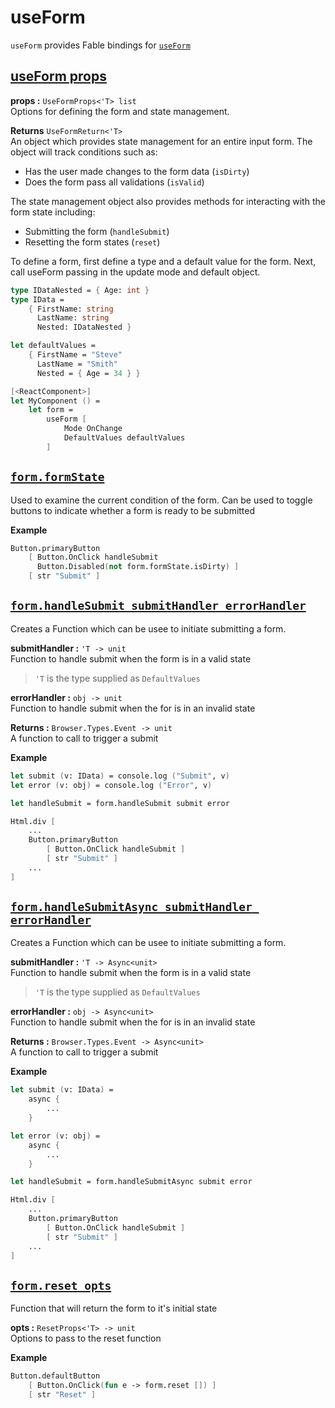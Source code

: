 # useForm

```useForm``` provides Fable bindings for [```useForm```](https://react-hook-form.com/api/useform)

## [useForm props](https://react-hook-form.com/api/useform)

**props :** ```UseFormProps<'T> list```
<br>Options for defining the form and state management.

**Returns** ```UseFormReturn<'T>```
<br>An object which provides state management for an entire input form. The object will track conditions such as:
- Has the user made changes to the form data (```isDirty```)
- Does the form pass all validations (```isValid```)

The state management object also provides methods for interacting with the form state including:
- Submitting the form (```handleSubmit```)
- Resetting the form states (```reset```)

To define a form, first define a type and a default value for the form. Next, call useForm passing in the update mode and default object.

```fsharp
type IDataNested = { Age: int }
type IData =
    { FirstName: string
      LastName: string
      Nested: IDataNested }

let defaultValues =
    { FirstName = "Steve"
      LastName = "Smith"
      Nested = { Age = 34 } }

[<ReactComponent>]
let MyComponent () =
    let form =
        useForm [
            Mode OnChange
            DefaultValues defaultValues
        ]

```

## [```form.formState```](https://react-hook-form.com/api/useform/formstate)

Used to examine the current condition of the form. Can be used to toggle buttons to indicate whether a form is ready to be submitted

**Example**

```fsharp
Button.primaryButton
    [ Button.OnClick handleSubmit
      Button.Disabled(not form.formState.isDirty) ]
    [ str "Submit" ]
```
## [```form.handleSubmit submitHandler errorHandler```](https://react-hook-form.com/api/useform/reset)

Creates a Function which can be usee to initiate submitting a form.

**submitHandler :** ```'T -> unit```
<br>Function to handle submit when the form is in a valid state

> ```'T``` is the type supplied as ```DefaultValues```

**errorHandler :** ```obj -> unit```
<br>Function to handle submit when the for is in an invalid state

**Returns :** ```Browser.Types.Event -> unit```
<br>A function to call to trigger a submit

**Example**

```fsharp
let submit (v: IData) = console.log ("Submit", v)
let error (v: obj) = console.log ("Error", v)

let handleSubmit = form.handleSubmit submit error

Html.div [
    ...
    Button.primaryButton
        [ Button.OnClick handleSubmit ]
        [ str "Submit" ]
    ...
]
```

## [```form.handleSubmitAsync submitHandler errorHandler```](https://react-hook-form.com/api/useform/reset)

Creates a Function which can be usee to initiate submitting a form.

**submitHandler :** ```'T -> Async<unit>```
<br>Function to handle submit when the form is in a valid state

> ```'T``` is the type supplied as ```DefaultValues```

**errorHandler :** ```obj -> Async<unit>```
<br>Function to handle submit when the for is in an invalid state

**Returns :** ```Browser.Types.Event -> Async<unit>```
<br>A function to call to trigger a submit

**Example**

```fsharp
let submit (v: IData) = 
    async {
        ...
    }

let error (v: obj) = 
    async {
        ...
    }

let handleSubmit = form.handleSubmitAsync submit error

Html.div [
    ...
    Button.primaryButton
        [ Button.OnClick handleSubmit ]
        [ str "Submit" ]
    ...
]
```

## [```form.reset opts```](https://react-hook-form.com/api/useform/reset)

Function that will return the form to it's initial state

**opts :** ```ResetProps<'T> -> unit```
<br>Options to pass to the reset function

**Example**

```fsharp
Button.defaultButton
    [ Button.OnClick(fun e -> form.reset []) ]
    [ str "Reset" ]
```